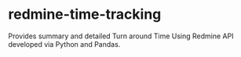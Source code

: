 # redmine-time-tracking
Provides summary and detailed Turn around Time Using Redmine API developed via Python and Pandas.
